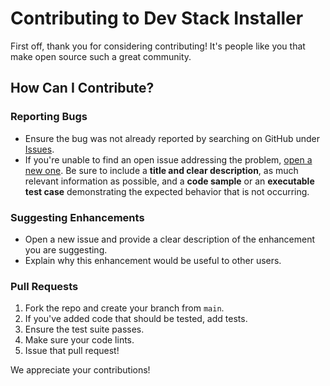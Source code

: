 # Contributing to Dev Stack Installer

First off, thank you for considering contributing! It's people like you that make open source such a great community.

## How Can I Contribute?

### Reporting Bugs
- Ensure the bug was not already reported by searching on GitHub under [Issues](https://github.com/arturdrr/dev-stack-installer/issues).
- If you're unable to find an open issue addressing the problem, [open a new one](https://github.com/arturdrr/dev-stack-installer/issues/new). Be sure to include a **title and clear description**, as much relevant information as possible, and a **code sample** or an **executable test case** demonstrating the expected behavior that is not occurring.

### Suggesting Enhancements
- Open a new issue and provide a clear description of the enhancement you are suggesting.
- Explain why this enhancement would be useful to other users.

### Pull Requests
1. Fork the repo and create your branch from `main`.
2. If you've added code that should be tested, add tests.
3. Ensure the test suite passes.
4. Make sure your code lints.
5. Issue that pull request!

We appreciate your contributions!
